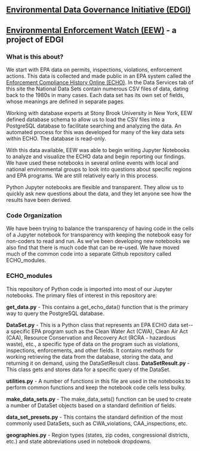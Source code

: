 ## [Environmental Data Governance Initiative (EDGI)](https://envirodatagov.org/)
## [Environmental Enforcement Watch (EEW)](https://environmentalenforcementwatch.org/) - a project of EDGI

### What is this about?

We start with EPA data on permits, inspections, violations, enforcement actions.  This data is collected and made public in an EPA system called the [Enforcement Compliance History Online (ECHO)](https://echo.epa.gov/).  In the Data Services tab of this site the National Data Sets contain numerous CSV files of data, dating back to the 1980s in many cases.  Each data set has its own set of fields, whose meanings are defined in separate pages.

Working with database experts at Stony Brook University in New York, EEW defined database schema to allow us to load the CSV files into a PostgreSQL database to facilitate searching and analyzing the data.  An automated process for this was developed for many of the key data sets within ECHO.  The database is read-only.

With this data available, EEW was able to begin writing Jupyter Notebooks to analyze and visualize the ECHO data and begin reporting our findings.  We have used these notebooks in several online events with local and national environmental groups to look into questions about specific regions and EPA programs.  We are still relatively early in this process.

Python Jupyter notebooks are flexible and transparent.  They allow us to quickly ask new questions about the data, and they let anyone see how the results have been derived. 

### Code Organization

We have been trying to balance the transparency of having code in the cells of a Jupyter notebook for transparency with keeping the notebook easy for non-coders to read and run.  As we’ve been developing new notebooks we also find that there is much code that can be re-used.  We have moved much of the common code into a separate Github repository called ECHO_modules.  

### ECHO_modules

This repository of Python code is imported into most of our Jupyter notebooks. The primary files of interest in this repository are:

**get_data.py** - This contains a get_echo_data() function that is the primary way to query the PostgreSQL database.

**DataSet.py** - This is a Python class that represents an EPA ECHO data set--a specific EPA program such as the Clean Water Act (CWA), Clean Air Act (CAA), Resource Conservation and Recovery Act (RCRA - hazardous waste), etc., a specific type of data on the program such as violations, inspections, enforcements, and other fields.  It contains methods for working retrieving the data from the database, storing the data, and returning it on demand, using the DataSetResult class.
**DataSetResult.py** - This class gets and stores data for a specific query of the DataSet.

**utilities.py** - A number of functions in this file are used in the notebooks to perform common functions and keep the notebook code cells less bulky.

**make_data_sets.py** - The make_data_sets() function can be used to create a number of DataSet objects based on a standard definition of fields.

**data_set_presets.py** - This contains the standard definition of the most commonly used DataSets, such as CWA_violations, CAA_inspections, etc.

**geographies.py** - Region types (states, zip codes, congressional districts, etc.) and state abbreviations used in notebook dropdowns.
